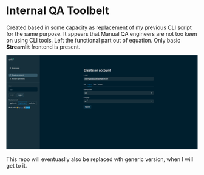 # Internal QA Toolbelt

Created based in some capacity as replacement of my previous CLI script for the same purpose. It appears that Manual QA engineers are not too keen on using CLI tools.
Left the functional part out of equation. Only basic **Streamlit** frontend is present.

![the look](https://github.com/IvanSoregashi/Internal-QA-Toolbelt/blob/master/chrome_WVRS7iM92l.png)

This repo will eventuaslly also be replaced wth generic version, when I will get to it.
